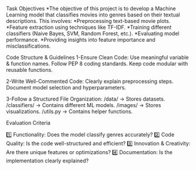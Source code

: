 Task Objectives
*The objective of this project is to develop a Machine Learning model that classifies movies into genres based on their textual descriptions. This involves:
*Preprocessing text-based movie plots.
*Feature extraction using techniques like TF-IDF.
*Training different classifiers (Naive Bayes, SVM, Random Forest, etc.).
*Evaluating model performance.
*Providing insights into feature importance and misclassifications.

Code Structure & Guidelines
1-Ensure Clean Code:
  Use meaningful variable & function names.
  Follow PEP 8 coding standards.
  Keep code modular with reusable functions.

2-Write Well-Commented Code:
  Clearly explain preprocessing steps.
  Document model selection and hyperparameters.

3-Follow a Structured File Organization:
  /data/ → Stores datasets.
  /classifiers/ → Contains different ML models.
  /images/ → Stores visualizations.
  /utils.py → Contains helper functions.

Evaluation Criteria

1️⃣ Functionality: Does the model classify genres accurately?
2️⃣ Code Quality: Is the code well-structured and efficient?
3️⃣ Innovation & Creativity: Are there unique features or optimizations?
4️⃣ Documentation: Is the implementation clearly explained?

